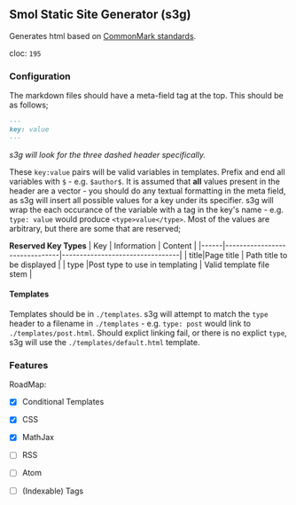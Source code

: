 Smol Static Site Generator (s3g)
----
Generates html based on [CommonMark standards](https://spec.commonmark.org/0.30).

cloc: `195`

### Configuration
The markdown files should have a meta-field tag at the top. This should be as follows;

```md
---
key: value
---
```
*s3g will look for the three dashed header specifically.*

These `key:value` pairs will be valid variables in templates. Prefix and end all variables with `$` - e.g. `$author$`. It is assumed that **all** values present in the header are a vector - you should do any textual formatting in the meta field, as s3g will insert all possible values for a key under its specifier. s3g will wrap the each occurance of the variable with a tag in the key's name - e.g. `type: value` would produce `<type>value</type>`. Most of the values are arbitrary, but there are some that are reserved;

**Reserved Key Types**
| Key  | Information                   | Content                         |
|------|-------------------------------|---------------------------------|
| title|Page title                     | Path title to be displayed      |
| type |Post type to use in templating | Valid template file stem        |

#### Templates
Templates should be in `./templates`. s3g will attempt to match the `type` header to a filename in `./templates` - e.g. `type: post` would link to `./templates/post.html`. Should explict linking fail, or there is no explict `type`, s3g will use the `./templates/default.html` template.

### Features
RoadMap:
 - [x] Conditional Templates
 - [x] CSS
 - [x] MathJax
 - [ ] RSS
 - [ ] Atom
 - [ ] (Indexable) Tags

